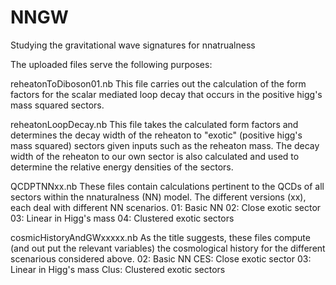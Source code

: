 # NNGW
Studying the gravitational wave signatures for nnatrualness

The uploaded files serve the following purposes:

reheatonToDiboson01.nb
This file carries out the calculation of the form factors for the scalar mediated loop decay that occurs in the positive higg's mass squared sectors. 

reheatonLoopDecay.nb
This file takes the calculated form factors and determines the decay width of the reheaton to "exotic" (positive higg's mass squared) sectors given inputs such as the reheaton mass. The decay width of the reheaton to our own sector is also calculated and used to determine the relative energy densities of the sectors.

QCDPTNNxx.nb
These files contain calculations pertinent to the QCDs of all sectors within the nnaturalness (NN) model. The different versions (xx), each deal with different NN scenarios.
01: Basic NN
02: Close exotic sector
03: Linear in Higg's mass
04: Clustered exotic sectors

cosmicHistoryAndGWxxxxx.nb
As the title suggests, these files compute (and out put the relevant variables) the cosmological history for the different scenarious considered above. 
02: Basic NN
CES: Close exotic sector
03: Linear in Higg's mass
Clus: Clustered exotic sectors
